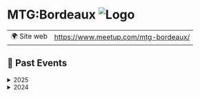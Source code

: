 # MTG:Bordeaux ![Logo](https://example.com/logo-mtg:bordeaux.png)

|                                |     |
| ------------------------------ | --- |
| 🌍 Site web                    | https://www.meetup.com/mtg-bordeaux/ |

<!-- EVENTS:START -->
## 📆 Past Events
<details>
<summary>2025</summary>

| Date | Event | Location | Link |
|------|--------|----------|------|
| 2025-02-06 18:30 | Meetup MTG:Bordeaux #5 | TBD | https://www.meetup.com/mtg-bordeaux/events/305136888/ |
</details>
<details>
<summary>2024</summary>

| Date | Event | Location | Link |
|------|--------|----------|------|
| 2024-10-03 18:30 | Meetup MTG:Bordeaux #4 | TBD | https://www.meetup.com/mtg-bordeaux/events/302549137/ |
| 2024-06-11 18:30 | Meetup MTG:Bordeaux #3 | TBD | https://www.meetup.com/mtg-bordeaux/events/300232411/ |
| 2024-04-04 18:30 | Meetup MTG:Bordeaux #2 | TBD | https://www.meetup.com/mtg-bordeaux/events/298989875/ |
| 2024-02-01 18:30 | Lancement du MTG:Bordeaux | TBD | https://www.meetup.com/mtg-bordeaux/events/298066350/ |
</details>

<!-- EVENTS:END -->